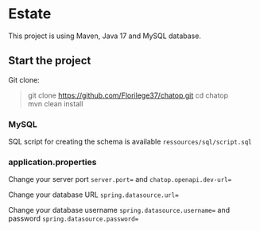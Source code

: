 # Estate

This project is using Maven, Java 17 and MySQL database.

## Start the project

Git clone:

> git clone https://github.com/Florilege37/chatop.git
> cd chatop  
> mvn clean install

### MySQL

SQL script for creating the schema is available `ressources/sql/script.sql`

### application.properties

Change your server port `server.port=` and `chatop.openapi.dev-url=`

Change your database URL `spring.datasource.url=`

Change your database username `spring.datasource.username=` 
and password `spring.datasource.password=`